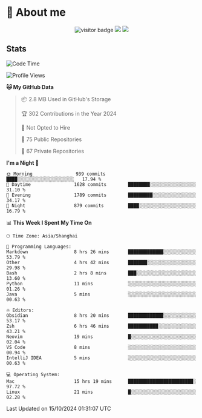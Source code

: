 <!-- ![](https://youpai.roccoshi.top/img/20200804214216.png) -->

# 🧐 About me
 
<p align="center">
<img src="https://visitor-badge.laobi.icu/badge?page_id=Lincest.Lincest&title=hits" alt="visitor badge"/>
<a href="mailto:imroccoshi@gmail.com"><img src="https://img.shields.io/badge/gmail-imroccoshi%40gmail.com-red"></a>
<a href="https://blog.roccoshi.top"><img src="https://img.shields.io/badge/blog-roccoshi-green"></a>
</p>

## Stats

<!--START_SECTION:waka-->
![Code Time](http://img.shields.io/badge/Code%20Time-1%2C551%20hrs%2051%20mins-blue)

![Profile Views](http://img.shields.io/badge/Profile%20Views-1-blue)

**🐱 My GitHub Data** 

> 📦 2.8 MB Used in GitHub's Storage 
 > 
> 🏆 302 Contributions in the Year 2024
 > 
> 🚫 Not Opted to Hire
 > 
> 📜 75 Public Repositories 
 > 
> 🔑 67 Private Repositories 
 > 
**I'm a Night 🦉** 

```text
🌞 Morning                939 commits         ████░░░░░░░░░░░░░░░░░░░░░   17.94 % 
🌆 Daytime                1628 commits        ████████░░░░░░░░░░░░░░░░░   31.10 % 
🌃 Evening                1789 commits        █████████░░░░░░░░░░░░░░░░   34.17 % 
🌙 Night                  879 commits         ████░░░░░░░░░░░░░░░░░░░░░   16.79 % 
```


📊 **This Week I Spent My Time On** 

```text
🕑︎ Time Zone: Asia/Shanghai

💬 Programming Languages: 
Markdown                 8 hrs 26 mins       █████████████░░░░░░░░░░░░   53.79 % 
Other                    4 hrs 42 mins       ███████░░░░░░░░░░░░░░░░░░   29.98 % 
Bash                     2 hrs 8 mins        ███░░░░░░░░░░░░░░░░░░░░░░   13.60 % 
Python                   11 mins             ░░░░░░░░░░░░░░░░░░░░░░░░░   01.26 % 
Java                     5 mins              ░░░░░░░░░░░░░░░░░░░░░░░░░   00.63 % 

🔥 Editors: 
Obsidian                 8 hrs 20 mins       █████████████░░░░░░░░░░░░   53.17 % 
Zsh                      6 hrs 46 mins       ███████████░░░░░░░░░░░░░░   43.21 % 
Neovim                   19 mins             █░░░░░░░░░░░░░░░░░░░░░░░░   02.04 % 
VS Code                  8 mins              ░░░░░░░░░░░░░░░░░░░░░░░░░   00.94 % 
IntelliJ IDEA            5 mins              ░░░░░░░░░░░░░░░░░░░░░░░░░   00.63 % 

💻 Operating System: 
Mac                      15 hrs 19 mins      ████████████████████████░   97.72 % 
Linux                    21 mins             █░░░░░░░░░░░░░░░░░░░░░░░░   02.28 % 
```


 Last Updated on 15/10/2024 01:31:07 UTC
<!--END_SECTION:waka-->


